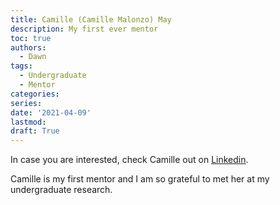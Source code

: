 ```yaml
---
title: Camille (Camille Malonzo) May
description: My first ever mentor
toc: true
authors:
  - Dawn
tags:
  - Undergraduate
  - Mentor
categories:
series:
date: '2021-04-09'
lastmod:
draft: True
---
```

In case you are interested, check Camille out on <a href = 'https://www.linkedin.com/in/maycamillemalonzo/' target='_blank'>Linkedin</a>.

Camille is my first mentor and I am so grateful to met her at my undergraduate research.
